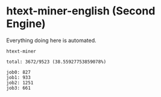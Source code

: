 # htext-miner-english (Second Engine)

Everything doing here is automated.

```
htext-miner

total: 3672/9523 (38.55927753859078%)

job0: 827
job1: 933
job2: 1251
job3: 661
```